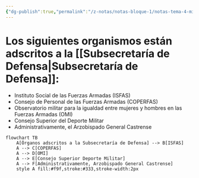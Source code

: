 ```yaml
---
{"dg-publish":true,"permalink":"/z-notas/notas-bloque-1/notas-tema-4-ministerio-de-defensa/instituto-social-de-las-fuerzas-armadas/"}
---
```


# Los siguientes organismos están adscritos a la [[Subsecretaría de Defensa\|Subsecretaría de Defensa]]: 
* Instituto Social de las Fuerzas Armadas (ISFAS)
* Consejo de Personal de las Fuerzas Armadas (COPERFAS)
* Observatorio militar para la igualdad entre mujeres y hombres en las Fuerzas Armadas (OMI)
* Consejo Superior del Deporte Militar 
* Administrativamente, el Arzobispado General Castrense


```mermaid
flowchart TB
    A[Órganos adscritos a la Subsecretaría de Defensa] --> B[ISFAS]
    A --> C[COPERFAS]
    A --> D[OMI]
    A --> E[Consejo Superior Deporte Militar]
    A --> F[Administrativamente, Arzobispado General Castrense]
    style A fill:#f9f,stroke:#333,stroke-width:2px
```
